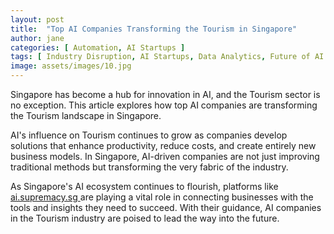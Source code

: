 ```yaml
---
layout: post
title:  "Top AI Companies Transforming the Tourism in Singapore"
author: jane
categories: [ Automation, AI Startups ]
tags: [ Industry Disruption, AI Startups, Data Analytics, Future of AI ]
image: assets/images/10.jpg
---
```


Singapore has become a hub for innovation in AI, and the Tourism sector is no exception. This article explores how top AI companies are transforming the Tourism landscape in Singapore.

AI's influence on Tourism continues to grow as companies develop solutions that enhance productivity, reduce costs, and create entirely new business models. In Singapore, AI-driven companies are not just improving traditional methods but transforming the very fabric of the industry.

As Singapore's AI ecosystem continues to flourish, platforms like <a href="https://ai.supremacy.sg" target="_blank"> ai.supremacy.sg </a> are playing a vital role in connecting businesses with the tools and insights they need to succeed. With their guidance, AI companies in the Tourism industry are poised to lead the way into the future.
